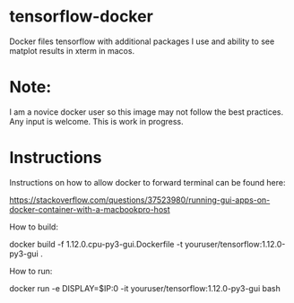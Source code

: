 # tensorflow-docker
Docker files tensorflow with additional packages I use and ability to see matplot results in xterm in macos.

# Note:
I am a novice docker user so this image may not follow the best practices. Any input is welcome.
This is work in progress.

# Instructions

Instructions on how to allow docker to forward terminal can be found here:

https://stackoverflow.com/questions/37523980/running-gui-apps-on-docker-container-with-a-macbookpro-host

How to build:

docker build -f 1.12.0.cpu-py3-gui.Dockerfile -t youruser/tensorflow:1.12.0-py3-gui .

How to run:

docker run -e DISPLAY=$IP:0 -it youruser/tensorflow:1.12.0-py3-gui bash

